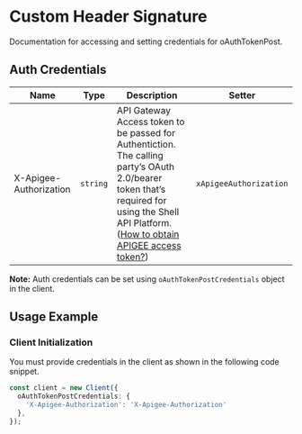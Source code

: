 
# Custom Header Signature



Documentation for accessing and setting credentials for oAuthTokenPost.

## Auth Credentials

| Name | Type | Description | Setter |
|  --- | --- | --- | --- |
| X-Apigee-Authorization | `string` | API Gateway Access token to be passed for Authentiction. The calling party’s OAuth 2.0/bearer token that’s required for using the Shell API Platform. ([How to obtain APIGEE access token?](page:guided-walkthrough/walkthrough1)) | `xApigeeAuthorization` |



**Note:** Auth credentials can be set using `oAuthTokenPostCredentials` object in the client.

## Usage Example

### Client Initialization

You must provide credentials in the client as shown in the following code snippet.

```ts
const client = new Client({
  oAuthTokenPostCredentials: {
    'X-Apigee-Authorization': 'X-Apigee-Authorization'
  },
});
```


